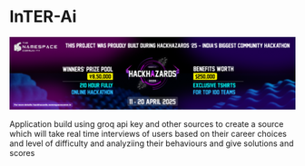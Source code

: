 # InTER-Ai

![Project Logo](images/logo.png)

Application build using groq api key and other sources to create a source which will take real time interviews of users based on their career choices and level of difficulty and analyziing their behaviours and give solutions and scores


